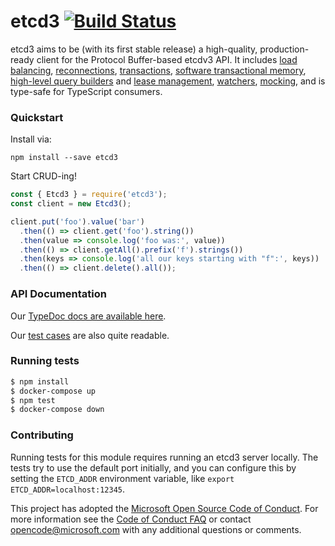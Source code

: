 # etcd3 [![Build Status](https://travis-ci.org/mixer/etcd3.svg?branch=master)](https://travis-ci.org/mixer/etcd3)

etcd3 aims to be (with its first stable release) a high-quality, production-ready client for the Protocol Buffer-based etcdv3 API. It includes [load balancing](https://mixer.github.io/etcd3/interfaces/options_.ioptions.html), [reconnections](https://mixer.github.io/etcd3/interfaces/options_.ioptions.html#backoffstrategy), [transactions](https://mixer.github.io/etcd3/classes/builder_.comparatorbuilder.html), [software transactional memory](https://mixer.github.io/etcd3/classes/index_.etcd3.html#stm), [high-level query builders](https://mixer.github.io/etcd3/classes/index_.etcd3.html#delete) and [lease management](https://mixer.github.io/etcd3/classes/lease_.lease.html), [watchers](https://mixer.github.io/etcd3/classes/watch_.watchbuilder.html), [mocking](https://mixer.github.io/etcd3/classes/index_.etcd3.html#mock), and is type-safe for TypeScript consumers.

### Quickstart

Install via:

```
npm install --save etcd3
```

Start CRUD-ing!

```js
const { Etcd3 } = require('etcd3');
const client = new Etcd3();

client.put('foo').value('bar')
  .then(() => client.get('foo').string())
  .then(value => console.log('foo was:', value))
  .then(() => client.getAll().prefix('f').strings())
  .then(keys => console.log('all our keys starting with "f":', keys))
  .then(() => client.delete().all());
```

### API Documentation

Our [TypeDoc docs are available here](https://mixer.github.io/etcd3/classes/index_.etcd3.html).

Our [test cases](https://github.com/mixer/etcd3/blob/master/test/) are also quite readable.

### Running tests

```sh
$ npm install
$ docker-compose up
$ npm test
$ docker-compose down
```

### Contributing

Running tests for this module requires running an etcd3 server locally. The tests try to use the default port initially, and you can configure this by setting the `ETCD_ADDR` environment variable, like `export ETCD_ADDR=localhost:12345`.

This project has adopted the [Microsoft Open Source Code of Conduct](https://opensource.microsoft.com/codeofconduct/). For more information see the [Code of Conduct FAQ](https://opensource.microsoft.com/codeofconduct/faq/) or contact [opencode@microsoft.com](mailto:opencode@microsoft.com) with any additional questions or comments.
